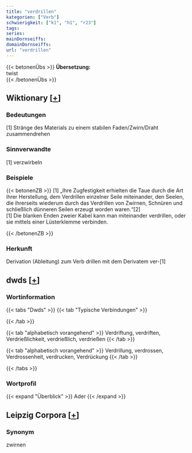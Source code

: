 ```yaml
---
title: "verdrillen"
kategorien: ["Verb"]
schwierigkeit: ["k1", "h1", "r23"]
tags:
series:
mainDornseiffs:
domainDornseiffs:
url: "verdrillen"
---
```


{{< betonenÜbs >}}
**Übersetzung:**  
twist  
{{< /betonenÜbs >}}

## Wiktionary [[+](https://de.wiktionary.org/wiki/verdrillen)]

### Bedeutungen
[1] Stränge des Materials zu einem stabilen Faden/Zwirn/Draht zusammendrehen  

### Sinnverwandte
[1] verzwirbeln  

### Beispiele
{{< betonenZB >}}
[1] „Ihre Zugfestigkeit erhielten die Taue durch die Art ihrer Herstellung, dem Verdrillen einzelner Seile miteinander, den Seelen, die ihrerseits wiederum durch das Verdrillen von Zwirnen, Schnüren und schließlich dünneren Seilen erzeugt worden waren.“[2]  
[1] Die blanken Enden zweier Kabel kann man miteinander verdrillen, oder sie mittels einer Lüsterklemme verbinden.  

{{< /betonenZB >}}
### Herkunft
Derivation (Ableitung) zum Verb drillen mit dem Derivatem ver-[1]  



## dwds [[+](https://www.dwds.de/wb/verdrillen)]

### Wortinformation
{{< tabs "Dwds" >}}
{{< tab "Typische Verbindungen" >}}

{{< /tab >}}

{{< tab "alphabetisch vorangehend" >}}
Verdriftung, verdriften, Verdrießlichkeit, verdrießlich, verdrießen
{{< /tab >}}

{{< tab "alphabetisch vorangehend" >}}
Verdrillung, verdrossen, Verdrossenheit, verdrucken, Verdrückung
{{< /tab >}}

{{< /tabs >}}

### Wortprofil
{{< expand "Überblick" >}} Ader {{< /expand >}}

## Leipzig Corpora [[+](https://corpora.uni-leipzig.de/en/res?word=verdrillen&corpusId=deu_newscrawl-public_2018)]


### Synonym
zwirnen

